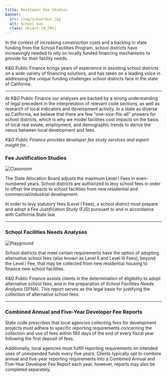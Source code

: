 ```yaml
---
title: Developer Fee Studies
banner:
  src: /img/schoolbus.jpg
  alt: School bus
  class: object-[0_70%]
---
```


In the context of increasing construction costs and a backlog in state funding from the School
Facilities Program, school districts have increasingly needed to rely on locally funded financing
mechanisms to provide for their facility needs.

K&G Public Finance brings years of experience in assisting school districts on a wide variety of financing
solutions, and has taken on a leading voice in addressing the unique funding challenges school
districts face in the state of California.

<!--
In an environment where developers have every incentive to scrutinize development fee
studies, we have maintained a proven track record of successfully defending our conclusions against
challenges from external agencies and parties.
-->

---

At K&G Public Finance our analyses are backed by a strong understanding of legal precedent in the interpretation
of relevant code sections, as well as research of local indicators and development activity. In a
state as diverse as California, we believe that there are few <q>one-size-fits-all</q> answers for
school districts, which is why we model facilities cost impacts on the basis of local real estate,
employment, and demographic trends to derive the nexus between local development and fees.

<!-- Services offered include the justification of developer fees and preparation of regulatory -->
<!-- transparency reports. -->

*K&G Public Finance provides developer fee study services and expert insight for…*

### Fee Justification Studies

<img src="/img/classroom.jpg" alt="Classroom" class="sm:w-1/2 sm:mt-4 sm:ml-4 sm:float-right rounded shadow">

The State Allocation Board adjusts the maximum Level I Fees in even-numbered years. School districts
are authorized to levy school fees in order to offset the impacts to school facilities from new
residential and commercial/industrial development.

In order to levy statutory fees (Level I Fees), a school district must prepare and adopt a *Fee
Justification Study* (FJS) pursuant to and in accordance with California State law.

---

### School Facilities Needs Analyses

<img src="/img/playground.jpg" alt="Playground" class="sm:w-1/2 sm:mt-4 sm:ml-4 sm:float-right rounded shadow">

School districts that meet certain requirements have the option of adopting alternative school fees
(also known as Level II and Level III Fees), beyond the Level I Fee, that may be collected from new
residential housing to finance new school facilities.

K&G Public Finance assists clients in the determination of eligibility to adopt alternative school fees, and in
the preparation of *School Facilities Needs Analysis* (SFNA). This report serves as the legal basis
for justifying the collection of alternative school fees.

<!-- TODO: Photo with more "classroom" or "learning" vibe. -->

---

### Combined Annual and Five-Year Developer Fee Reports

State code prescribes that local agencies collecting fees for development projects must adhere to
specific reporting requirements concerning the collection and use of fees within 180 days of the end
of every fiscal year following the first deposit of fees.

Additionally, local agencies must fulfill reporting requirements on intended uses of unexpended
funds every five years. Clients typically opt to combine annual and five-year reporting requirements
into a Combined Annual and Five-Year Developer Fee Report each year; however, reports may also be
completed separately.
